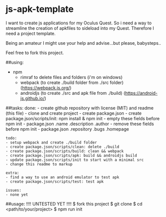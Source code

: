 # js-apk-template

I want to create js applications for my Oculus Quest. So i need a way to 
streamline the creation of apkfiles to sideload into my Quest.
Therefore I need a project template.

Being an amateur I might use your help and advise...but please, babysteps..

Feel free to fork this project.

##using:
- npm
    - rimraf to delete files and folders (i'm on windows)
    - webpack (to create ./build folder from ./src folder)
        (https://webpack.js.org/)
    - androidjs (to create ./src and apk file from ./build)
        (https://android-js.github.io/)

##tasks:
    done:
    - create github repository with license (MIT) and readme (this file)
    - clone and create project
    - create package.json
    - create package.json/scripts/init: npm install & npm init
    - empty these fields before npm init
        - package.json
            .name 
            .description
            .author 
    - remove these fields before npm init
        - package.json
            .repository
            .bugs
            .homepage

    todo:
    - setup webpack and create ./build folder
    - create package.json/scripts/clean: delete ./build
    - create package.json/scripts/build: clean && webpack
    - create package.json/scripts/apk: build && androidjs build
    - update package.json/scripts/init to start with a minimal src
    - change this readme to markup

    extra:
    - find a way to use an android emulator to test apk
    - create package.json/scripts/test: test apk

    issues:
    - none yet

##usage: !!!! UNTESTED YET !!!!
    $ fork this project
    $ git clone <your-forked-project>
    $ cd <path/to/your/project>
    $ npm run init
